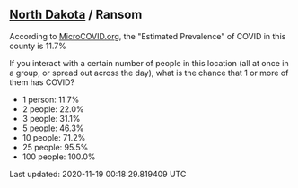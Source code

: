 
## [North Dakota](/united-states/north-dakota) / Ransom

According to [MicroCOVID.org](http://microcovid.org),
the "Estimated Prevalence" of COVID in this county is 11.7%

If you interact with a certain number of people in this location
(all at once in a group, or spread out across the day), what is the chance that
1 or more of them has COVID?

- 1 person: 11.7%
- 2 people: 22.0%
- 3 people: 31.1%
- 5 people: 46.3%
- 10 people: 71.2%
- 25 people: 95.5%
- 100 people: 100.0%

Last updated: 2020-11-19 00:18:29.819409 UTC
